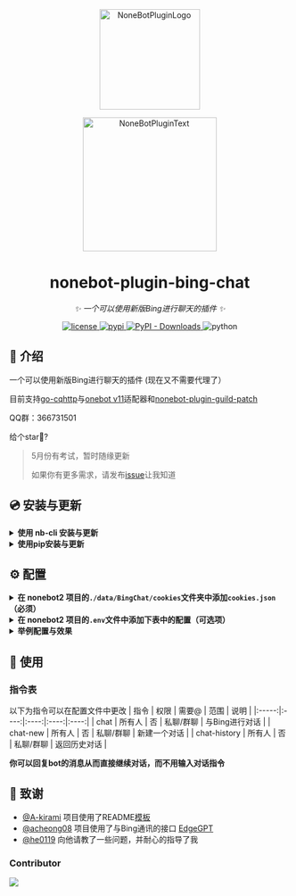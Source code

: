 <div align="center">
  <a href="https://v2.nonebot.dev/store"><img src="https://raw.githubusercontent.com/Harry-Jing/nonebot-plugin-bing-chat/main/resources/NoneBot_Plugin_logo.png" width="180" height="180" alt="NoneBotPluginLogo"></a>
  <br>
  <p><img src="https://raw.githubusercontent.com/Harry-Jing/nonebot-plugin-bing-chat/main/resources/NoneBot_Plugin_text.svg" width="240" alt="NoneBotPluginText"></p>
</div>

<div align="center">

# nonebot-plugin-bing-chat

_✨ 一个可以使用新版Bing进行聊天的插件 ✨_

<a href="./LICENSE">
  <img src="https://img.shields.io/github/license/Harry-Jing/nonebot-plugin-bing-chat.svg" alt="license" />
</a>
<a href="https://pypi.python.org/pypi/nonebot-plugin-bing-chat">
  <img src="https://img.shields.io/pypi/v/nonebot-plugin-bing-chat.svg" alt="pypi" />
</a>
<a href="https://pypi.python.org/pypi/nonebot-plugin-bing-chat">
  <img alt="PyPI - Downloads" src="https://img.shields.io/pypi/dm/nonebot-plugin-bing-chat">
</a>

<img src="https://img.shields.io/badge/python-3.10+-blue.svg" alt="python" />

</div>

## 📖 介绍

一个可以使用新版Bing进行聊天的插件 (现在又不需要代理了）

目前支持[go-cqhttp](https://docs.go-cqhttp.org/)与[onebot v11](https://onebot.adapters.nonebot.dev/)适配器和[nonebot-plugin-guild-patch](https://github.com/mnixry/nonebot-plugin-guild-patch)

QQ群：366731501

给个star🌟?

> 5月份有考试，暂时随缘更新
>
> 如果你有更多需求，请发布[issue](https://github.com/Harry-Jing/nonebot-plugin-bing-chat/issues/new)让我知道

## 💿 安装与更新

<details>
<summary> <b> 使用 nb-cli 安装与更新 </b> </summary> <br>
在 nonebot2 项目的根目录下打开命令行, 输入以下指令即可安装
  
    nb plugin install nonebot-plugin-bing-chat --upgrade

</details>

<details>
<summary> <b> 使用pip安装与更新 </b></summary> <br>
在 nonebot2 项目的插件目录下, 打开命令行, 根据你使用的包管理器, 输入相应的安装命令

    pip install --upgrade nonebot-plugin-bing-chat 

对于发送图片的支持需要执行

    pip install --upgrade nonebot-plugin-bing-chat[image]
    
打开 nonebot2 项目根目录下的 `pyproject.toml` 文件, 在 `[tool.nonebot]` 部分追加写入

    plugins = ["nonebot_plugin_bing_chat"]

</details>

## ⚙️ 配置

<details>
<summary>
  <b>在 nonebot2 项目的<code>./data/BingChat/cookies</code>文件夹中添加<code>cookies.json</code>（必须） </b>
</summary><br>

- 在浏览器安装 `cookie-editor` 的插件
  - [Chrome/Edge](https://chrome.google.com/webstore/detail/cookie-editor/hlkenndednhfkekhgcdicdfddnkalmdm)（需要魔法）
  - [Firefox](https://addons.mozilla.org/en-US/firefox/addon/cookie-editor/)
- 打开[`www.bing.com/chat`](https://www.bing.com/chat)（需要魔法）
- 打开 `cookie-editor` 插件
- 点击右下角的 `Export` 按钮（这会把cookie保存到你的剪切板上）
- 把你复制道德内容放到 `cookies.json` 文件里
 <img src="https://raw.githubusercontent.com/Harry-Jing/nonebot-plugin-bing-chat/main/resources/How_to_export_cookies.png" max-height="100" alt="How_to_export_cookies" />
  
</details>

<details>
<summary>
  <b> 在 nonebot2 项目的<code>.env</code>文件中添加下表中的配置（可选项） </b>
</summary>

<br> 在.env书写配置时，字符转要使用**双引号**，而**不是**单引号 <br>


<b> 命令配置 </b>
| 配置项 | 类型 | 默认值 | 说明 |
|:----:|:----:|:----:|:----:|
| command_start | list[str] | ["/"] | 命令前缀 |
| bingchat_command_chat | str/list[str] | ["chat"] | 对话命令 |
| bingchat_command_new_chat | str/list[str] | ["chat-new", "刷新对话"] | 新建对话命令 |
| bingchat_command_history_chat | str/list[str] | ["chat-history"] | 返回历史对话命令 |
| bingchat_block | bool | False | 是否block |
| bingchat_priority | int | 1 | 指令的优先级 |
| bingchat_to_me | bool | False | 所有命令是否需要@bot |
| bingchat_share_chat | bool | False | 他人是否可以用过回复bot而进行对话 |


 <b> 输出配置 </b>
| 配置项 | 类型 | 默认值 | 说明 |
|:----:|:----:|:----:|:----:|
| bingchat_display_is_waiting | bool | True | 是否显示“正在请求” |
| bingchat_display_in_forward | bool | False | 是否以合并转发的消息形式发送消息 |
| bingchat_display_content_types | str/list[str] | ["text.num-max-conversation&answer&suggested-question"] | 输出的内容包括什么 |
  
  
 <b> 进行配置 </b>
| 配置项 | 类型 | 默认值 | 说明 |
|:----:|:----:|:----:|:----:|
| bingchat_log | bool | True | 是否记录日志 |
| bingchat_proxy | str | None | 代理地址 |
| bingchat_conversation_style | "creative" / "balanced" / "precise" | "balanced" | 对话样式 |
| bingchat_auto_switch_cookies | bool | False | 账号上限后是否自动切换cookies |
| bingchat_auto_refresh_conversation | bool | True | 聊天上限后是否自动建立新的对话 |


<b> 屏蔽群聊配置 </b>
| 配置项 | 类型 | 默认值 | 说明 |
|:----:|:----:|:----:|:----:|
| bingchat_group_filter_mode | "whitelist"/"blacklist" | "blacklist" | 对群聊屏蔽的模式 |
| bingchat_group_filter_blacklist | list[int] | [] | 黑名单列表 |
| bingchat_group_filter_whitelist | list[int] | [] | 白名单列表 |
  
源码内容可以在[./nonebot_plugin_bing_chat/common/dataModel.py](https://github.com/Harry-Jing/nonebot-plugin-bing-chat/blob/main/nonebot_plugin_bing_chat/common/dataModel.py)查看

</details>

<details>
<summary>
  <b> 举例配置与效果 </b>
</summary>
  
> 还没写，可以来QQ群来问我
  
</details>

## 🎉 使用

### 指令表

以下为指令可以在配置文件中更改
| 指令 | 权限 | 需要@ | 范围 | 说明 |
|:-----:|:----:|:----:|:----:|:----:|
| chat | 所有人 | 否 | 私聊/群聊 | 与Bing进行对话 |
| chat-new | 所有人 | 否 | 私聊/群聊 | 新建一个对话 |
| chat-history | 所有人 | 否 | 私聊/群聊 | 返回历史对话 |

**你可以回复bot的消息从而直接继续对话，而不用输入对话指令**
  
  
## 🌸 致谢

- [@A-kirami](https://github.com/A-kirami)  项目使用了README[模板](https://github.com/A-kirami/nonebot-plugin-template)
- [@acheong08](https://github.com/acheong08)  项目使用了与Bing通讯的接口 [EdgeGPT](https://github.com/acheong08/EdgeGPT)
- [@he0119](https://github.com/he0119) 向他请教了一些问题，并耐心的指导了我

### Contributor
<a href="https://github.com/Harry-Jing/nonebot-plugin-bing-chat/graphs/contributors">
  <img src="https://contrib.rocks/image?repo=Harry-Jing/nonebot-plugin-bing-chat" />
</a>
